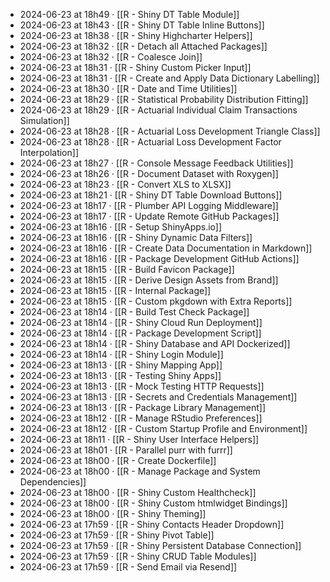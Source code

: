 - 2024-06-23 at 18h49 · [[R - Shiny DT Table Module]]
- 2024-06-23 at 18h43 · [[R - Shiny DT Table Inline Buttons]]
- 2024-06-23 at 18h38 · [[R - Shiny Highcharter Helpers]]
- 2024-06-23 at 18h32 · [[R - Detach all Attached Packages]]
- 2024-06-23 at 18h32 · [[R - Coalesce Join]]
- 2024-06-23 at 18h31 · [[R - Shiny Custom Picker Input]]
- 2024-06-23 at 18h31 · [[R - Create and Apply Data Dictionary Labelling]]
- 2024-06-23 at 18h30 · [[R - Date and Time Utilities]]
- 2024-06-23 at 18h29 · [[R - Statistical Probability Distribution Fitting]]
- 2024-06-23 at 18h29 · [[R - Actuarial Individual Claim Transactions Simulation]]
- 2024-06-23 at 18h28 · [[R - Actuarial Loss Development Triangle Class]]
- 2024-06-23 at 18h28 · [[R - Actuarial Loss Development Factor Interpolation]]
- 2024-06-23 at 18h27 · [[R - Console Message Feedback Utilities]]
- 2024-06-23 at 18h26 · [[R - Document Dataset with Roxygen]]
- 2024-06-23 at 18h23 · [[R - Convert XLS to XLSX]]
- 2024-06-23 at 18h21 · [[R - Shiny DT Table Download Buttons]]
- 2024-06-23 at 18h17 · [[R - Plumber API Logging Middleware]]
- 2024-06-23 at 18h17 · [[R - Update Remote GitHub Packages]]
- 2024-06-23 at 18h16 · [[R - Setup ShinyApps.io]]
- 2024-06-23 at 18h16 · [[R - Shiny Dynamic Data Filters]]
- 2024-06-23 at 18h16 · [[R - Create Data Documentation in Markdown]]
- 2024-06-23 at 18h16 · [[R - Package Development GitHub Actions]]
- 2024-06-23 at 18h15 · [[R - Build Favicon Package]]
- 2024-06-23 at 18h15 · [[R - Derive Design Assets from Brand]]
- 2024-06-23 at 18h15 · [[R - Internal Package]]
- 2024-06-23 at 18h15 · [[R - Custom pkgdown with Extra Reports]]
- 2024-06-23 at 18h14 · [[R - Build Test Check Package]]
- 2024-06-23 at 18h14 · [[R - Shiny Cloud Run Deployment]]
- 2024-06-23 at 18h14 · [[R - Package Development Script]]
- 2024-06-23 at 18h14 · [[R - Shiny Database and API Dockerized]]
- 2024-06-23 at 18h14 · [[R - Shiny Login Module]]
- 2024-06-23 at 18h13 · [[R - Shiny Mapping App]]
- 2024-06-23 at 18h13 · [[R - Testing Shiny Apps]]
- 2024-06-23 at 18h13 · [[R - Mock Testing HTTP Requests]]
- 2024-06-23 at 18h13 · [[R - Secrets and Credentials Management]]
- 2024-06-23 at 18h13 · [[R - Package Library Management]]
- 2024-06-23 at 18h12 · [[R - Manage RStudio Preferences]]
- 2024-06-23 at 18h12 · [[R - Custom Startup Profile and Environment]]
- 2024-06-23 at 18h11 · [[R - Shiny User Interface Helpers]]
- 2024-06-23 at 18h01 · [[R - Parallel purr with furrr]]
- 2024-06-23 at 18h00 · [[R - Create Dockerfile]]
- 2024-06-23 at 18h00 · [[R - Manage Package and System Dependencies]]
- 2024-06-23 at 18h00 · [[R - Shiny Custom Healthcheck]]
- 2024-06-23 at 18h00 · [[R - Shiny Custom htmlwidget Bindings]]
- 2024-06-23 at 18h00 · [[R - Shiny Theming]]
- 2024-06-23 at 17h59 · [[R - Shiny Contacts Header Dropdown]]
- 2024-06-23 at 17h59 · [[R - Shiny Pivot Table]]
- 2024-06-23 at 17h59 · [[R - Shiny Persistent Database Connection]]
- 2024-06-23 at 17h59 · [[R - Shiny CRUD Table Modules]]
- 2024-06-23 at 17h59 · [[R - Send Email via Resend]]
